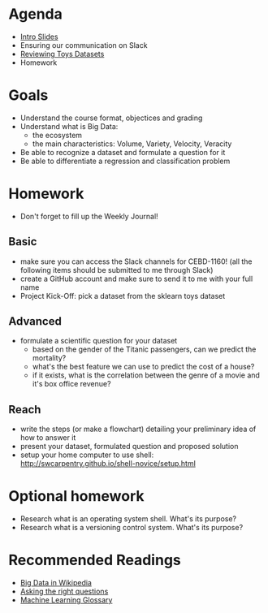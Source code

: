# Agenda
* [Intro Slides](https://drive.google.com/open?id=1Ea1DruKUHzi632g7h51Vg3uPV6Kv5eka)
* Ensuring our communication on Slack
* [Reviewing Toys Datasets](https://scikit-learn.org/stable/datasets/index.html#toy-datasets)
* Homework

# Goals
* Understand the course format, objectices and grading
* Understand what is Big Data:
  * the ecosystem
  * the main characteristics: Volume, Variety, Velocity, Veracity
* Be able to recognize a dataset and formulate a question for it  
* Be able to differentiate a regression and classification problem

# Homework
* Don't forget to fill up the Weekly Journal! 

## Basic
* make sure you can access the Slack channels for CEBD-1160! (all the following items should be submitted to me through Slack)
* create a GitHub account and make sure to send it to me with your full name
* Project Kick-Off: pick a dataset from the sklearn toys dataset

## Advanced
* formulate a scientific question for your dataset
  * based on the gender of the Titanic passengers, can we predict the mortality?
  * what's the best feature we can use to predict the cost of a house?
  * if it exists, what is the correlation between the genre of a movie and it's box office revenue?
  
## Reach
* write the steps (or make a flowchart) detailing your preliminary idea of how to answer it
* present your dataset, formulated question and proposed solution
* setup your home computer to use shell: http://swcarpentry.github.io/shell-novice/setup.html

# Optional homework
* Research what is an operating system shell. What's its purpose?
* Research what is a versioning control system. What's its purpose?

# Recommended Readings
* [Big Data in Wikipedia](https://en.wikipedia.org/wiki/Big_data)
* [Asking the right questions](https://towardsdatascience.com/how-to-ask-the-right-questions-as-a-data-scientist-913621907411)
* [Machine Learning Glossary](https://semanti.ca/blog/?glossary-of-machine-learning-terms)
